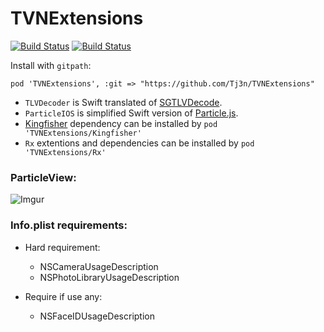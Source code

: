 # TVNExtensions

[![Build Status](https://travis-ci.org/Tj3n/TVNExtensions.svg?branch=master)](https://travis-ci.org/Tj3n/TVNExtensions) [![Build Status](https://app.bitrise.io/app/3a7d4c001cf45fbc/status.svg?token=OXAtX6hOmieUDVVK0qW8Sw&branch=master)](https://app.bitrise.io/app/3a7d4c001cf45fbc)

Install with `gitpath`:

    pod 'TVNExtensions', :git => "https://github.com/Tj3n/TVNExtensions"
    
- `TLVDecoder` is Swift translated of [SGTLVDecode](https://github.com/saturngod/SGTLVDecode).
- `ParticleIOS` is simplified Swift version of [Particle.js](https://github.com/VincentGarreau/particles.js/).
- [Kingfisher](https://github.com/onevcat/Kingfisher) dependency can be installed by `pod 'TVNExtensions/Kingfisher'`
- `Rx` extentions and dependencies can be installed by `pod 'TVNExtensions/Rx'`

### ParticleView:
![Imgur](https://i.imgur.com/L9ITbQe.gif)

### Info.plist requirements:
- Hard requirement:
    - NSCameraUsageDescription
    - NSPhotoLibraryUsageDescription

- Require if use any:
    - NSFaceIDUsageDescription
